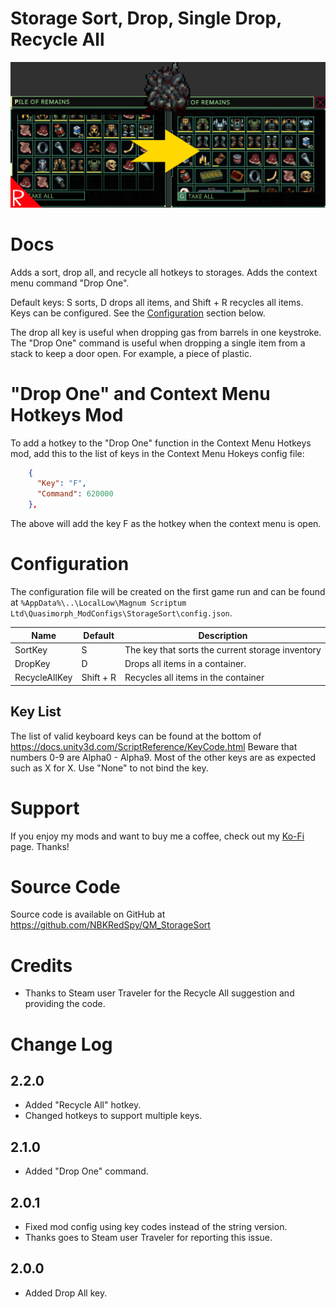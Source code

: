 # Storage Sort, Drop, Single Drop, Recycle All

![thumbnail icon](media/thumbnail.png)

# Docs

Adds a sort, drop all, and recycle all hotkeys to storages.
Adds the context menu command "Drop One".

Default keys: S sorts, D drops all items, and Shift + R recycles all items.
Keys can be configured.  See the [Configuration](#configuration) section below.

The drop all key is useful when dropping gas from barrels in one keystroke.
The "Drop One" command is useful when dropping a single item from a stack to keep a door open.  For example, a piece of plastic.

# "Drop One" and Context Menu Hotkeys Mod
To add a hotkey to the "Drop One" function in the Context Menu Hotkeys mod, add this to the list of keys in the Context Menu Hokeys config file:

```json
    {
      "Key": "F",
      "Command": 620000
    },
```

The above will add the key F as the hotkey when the context menu is open.

# Configuration

The configuration file will be created on the first game run and can be found at `%AppData%\..\LocalLow\Magnum Scriptum Ltd\Quasimorph_ModConfigs\StorageSort\config.json`.

|Name|Default|Description|
|--|--|--|
|SortKey|S|The key that sorts the current storage inventory|
|DropKey|D|Drops all items in a container.|
|RecycleAllKey|Shift + R|Recycles all items in the container|

## Key List
The list of valid keyboard keys can be found at the bottom of https://docs.unity3d.com/ScriptReference/KeyCode.html
Beware that numbers 0-9 are Alpha0 - Alpha9.  Most of the other keys are as expected such as X for X.
Use "None" to not bind the key.

# Support
If you enjoy my mods and want to buy me a coffee, check out my [Ko-Fi](https://ko-fi.com/nbkredspy71915) page.
Thanks!

# Source Code
Source code is available on GitHub at https://github.com/NBKRedSpy/QM_StorageSort

# Credits
* Thanks to Steam user Traveler for the Recycle All suggestion and providing the code.

# Change Log
## 2.2.0
* Added "Recycle All" hotkey.
* Changed hotkeys to support multiple keys.

## 2.1.0
* Added "Drop One" command.

## 2.0.1 
* Fixed mod config using key codes instead of the string version.
* Thanks goes to Steam user Traveler for reporting this issue.

## 2.0.0
* Added Drop All key.